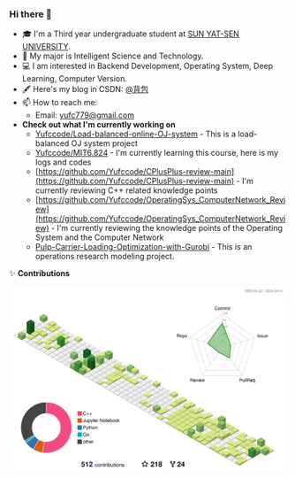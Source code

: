### Hi there 👋

- 🎓 I'm a Third year undergraduate student at [SUN YAT-SEN UNIVERSITY](https://www.sysu.edu.cn/).
- 🧱 My major is Intelligent Science and Technology.
- 💻 I am interested in Backend Development, Operating System, Deep Learning, Computer Version.
- 🖋 Here's my blog in CSDN: [@背包](https://blog.csdn.net/Yu_Cblog?spm=1000.2115.3001.5343)
- 📫 How to reach me:
  - Email:  yufc779@gmail.com
- **Check out what I'm currently working on**
  - [Yufccode/Load-balanced-online-OJ-system](https://github.com/Yufccode/Load-balanced-online-OJ-system) - This is a load-balanced OJ system project
  - [Yufccode/MIT6.824](https://github.com/Yufccode/MIT6.824) - I'm currently learning this course, here is my logs and codes
  - [https://github.com/Yufccode/CPlusPlus-review-main](https://github.com/Yufccode/CPlusPlus-review-main) - I'm currently reviewing C++ related knowledge points
  - [https://github.com/Yufccode/OperatingSys_ComputerNetwork_Review](https://github.com/Yufccode/OperatingSys_ComputerNetwork_Review) - I'm currently reviewing the knowledge points of the Operating System and the Computer Network
  - [Pulp-Carrier-Loading-Optimization-with-Gurobi](https://github.com/Yufccode/Pulp-Carrier-Loading-Optimization-with-Gurobi) - This is an operations research modeling project.

✨ **Contributions**

![](./profile-3d-contrib/profile-green-animate.svg)
